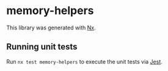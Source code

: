 # memory-helpers

This library was generated with [Nx](https://nx.dev).

## Running unit tests

Run `nx test memory-helpers` to execute the unit tests via [Jest](https://jestjs.io).
